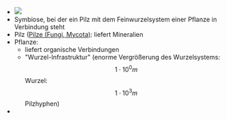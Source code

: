 - ![](https://remnote-user-data.s3.amazonaws.com/_28vdYruP0XLCZ-T4k7V0vA4_64TCSyOZ5Yx2Rhm-yfJTbURfT4lHkZAAo8NDQV3i5J23-PVDBUug3o2nKjfc7aC9DZ7GEOdUoRGUZ2LBQVzzO29xZjNreW7z0MWmo0F)
- Symbiose, bei der ein Pilz mit dem Feinwurzelsystem einer Pflanze in Verbindung steht
- Pilz ([Pilze (Fungi, Mycota)](Pilze-(Fungi,-Mycota).md): liefert Mineralien
- Pflanze:
	- liefert organische Verbindungen
	- "Wurzel-Infrastruktur" (enorme Vergrößerung des Wurzelsystems: $$ 1\cdot10^0m $$ Wurzel: $$ 1\cdot10^3m $$ Pilzhyphen)
- 
